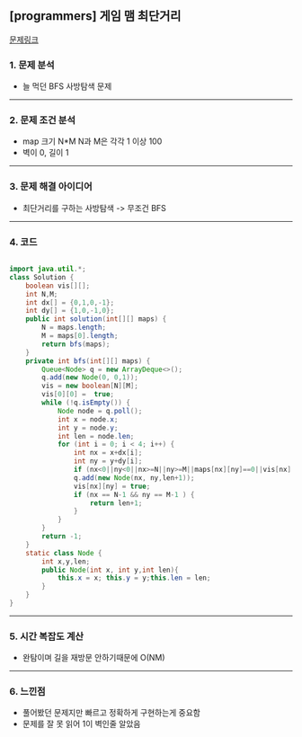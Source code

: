 ## [programmers] 게임 맴 최단거리
[문제링크](https://school.programmers.co.kr/learn/courses/30/lessons/1844)
### 1. 문제 분석 
- 늘 먹던 BFS 사방탐색 문제
---
### 2. 문제 조건 분석
- map 크기 N*M N과 M은 각각 1 이상 100
- 벽이 0, 길이 1
---
### 3. 문제 해결 아이디어
-  최단거리를 구하는 사방탐색 -> 무조건 BFS
---
### 4. 코드 
```java

import java.util.*;
class Solution {
    boolean vis[][];
    int N,M;
    int dx[] = {0,1,0,-1};
    int dy[] = {1,0,-1,0};
    public int solution(int[][] maps) {
        N = maps.length;
        M = maps[0].length;
        return bfs(maps);
    }
    private int bfs(int[][] maps) {
        Queue<Node> q = new ArrayDeque<>();
        q.add(new Node(0, 0,1));
        vis = new boolean[N][M];
        vis[0][0] =  true;
        while (!q.isEmpty()) {
            Node node = q.poll();
            int x = node.x;
            int y = node.y;
            int len = node.len;
            for (int i = 0; i < 4; i++) {
                int nx = x+dx[i];
                int ny = y+dy[i];
                if (nx<0||ny<0||nx>=N||ny>=M||maps[nx][ny]==0||vis[nx][ny])continue;
                q.add(new Node(nx, ny,len+1));
                vis[nx][ny] = true;
                if (nx == N-1 && ny == M-1 ) {
                    return len+1;
                }
            }
        }
        return -1;
    }
    static class Node {
        int x,y,len;
        public Node(int x, int y,int len){
            this.x = x; this.y = y;this.len = len;
        }
    }
}
```
---
### 5. 시간 복잡도 계산
- 완탐이며 길을 재방문 안하기때문에 O(NM)
---
### 6. 느낀점
- 풀어봤던 문제지만 빠르고 정확하게 구현하는게 중요함
- 문제를 잘 못 읽어 1이 벽인줄 알았음